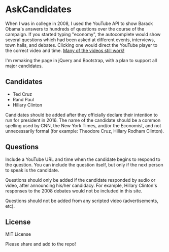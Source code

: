 # AskCandidates

When I was in college in 2008, I used the YouTube API to show Barack Obama's
answers to hundreds of questions over the course of the campaign. If you
started typing "economy", the autocomplete would show several questions which
had been asked at different events, interviews, town halls, and debates. Clicking
one would direct the YouTube player to the correct video and time.
<a href="http://sugo-katta.appspot.com/askobama.html">Many of the videos still work!</a>

I'm remaking the page in jQuery and Bootstrap, with a plan to support all major candidates.

## Candidates

* Ted Cruz
* Rand Paul
* Hillary Clinton

Candidates should be added after they officially declare their intention to run
for president in 2016. The name of the candidate should be a common spelling
used by CNN, the New York Times, and/or the Economist, and not unnecessarily
formal (for example: Theodore Cruz, Hillary Rodham Clinton).

## Questions

Include a YouTube URL and time when the candidate begins to respond to the
question. You can include the question itself, but only if the next
person to speak is the candidate.

Questions should only be added if the candidate responded by audio or video,
after announcing his/her candidacy. For example, Hillary Clinton's responses
to the 2008 debates would not be included in this site.

Questions should not be added from any scripted video (advertisements, etc).

## License

MIT License

Please share and add to the repo!
